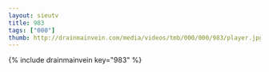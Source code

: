 ```yaml
--- 
layout: sieutv
title: 983
tags: ["000"]
thumb: http://drainmainvein.com/media/videos/tmb/000/000/983/player.jpg
---
```

{% include drainmainvein key="983" %} 
